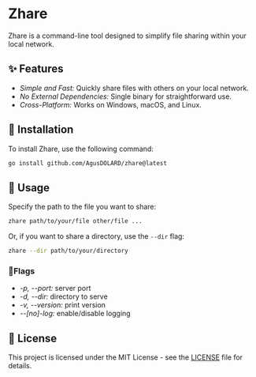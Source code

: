 # Zhare

Zhare is a command-line tool designed to simplify file sharing within your local network.

## ✨ Features

- _Simple and Fast:_ Quickly share files with others on your local network.
- _No External Dependencies:_ Single binary for straightforward use.
- _Cross-Platform:_ Works on Windows, macOS, and Linux.

## 🚀 Installation

To install Zhare, use the following command:

```sh
go install github.com/AgusDOLARD/zhare@latest
```

## 📝 Usage

Specify the path to the file you want to share:

```sh
zhare path/to/your/file other/file ...
```

Or, if you want to share a directory, use the `--dir` flag:

```sh
zhare --dir path/to/your/directory
```

### 🚩Flags

- _-p, --port:_ server port
- _-d, --dir:_ directory to serve
- _-v, --version:_ print version
- _--[no]-log:_ enable/disable logging

## 📜 License

This project is licensed under the MIT License - see the [LICENSE](LICENSE) file for details.
